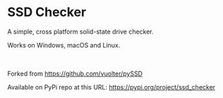 # SSD Checker

A simple, cross platform solid-state drive checker.

Works on Windows, macOS and Linux.

\
\
Forked from https://github.com/vuolter/pySSD

Available on PyPi repo at this URL:
https://pypi.org/project/ssd_checker

